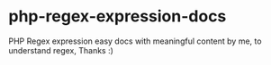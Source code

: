 # php-regex-expression-docs
PHP Regex expression easy docs with meaningful content by me, to understand regex, Thanks :)
